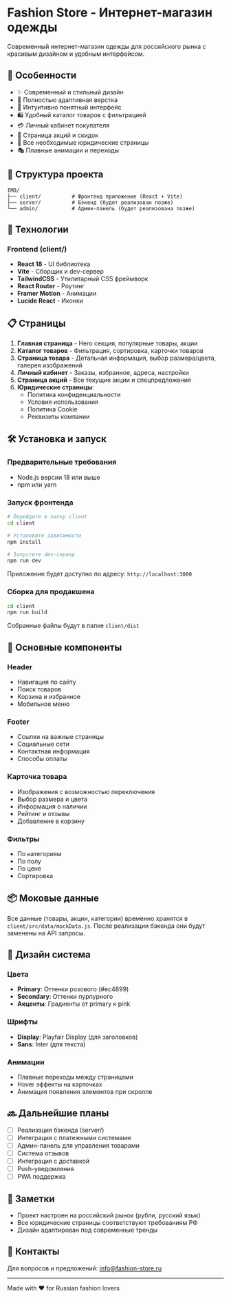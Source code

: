 # Fashion Store - Интернет-магазин одежды

Современный интернет-магазин одежды для российского рынка с красивым дизайном и удобным интерфейсом.

## 🎨 Особенности

- ✨ Современный и стильный дизайн
- 📱 Полностью адаптивная верстка
- 🎯 Интуитивно понятный интерфейс
- 🛍️ Удобный каталог товаров с фильтрацией
- 💳 Личный кабинет покупателя
- 🎁 Страница акций и скидок
- 📄 Все необходимые юридические страницы
- 🎭 Плавные анимации и переходы

## 📁 Структура проекта

```
IMD/
├── client/          # Фронтенд приложение (React + Vite)
├── server/          # Бэкенд (будет реализован позже)
└── admin/           # Админ-панель (будет реализована позже)
```

## 🚀 Технологии

### Frontend (client/)
- **React 18** - UI библиотека
- **Vite** - Сборщик и dev-сервер
- **TailwindCSS** - Утилитарный CSS фреймворк
- **React Router** - Роутинг
- **Framer Motion** - Анимации
- **Lucide React** - Иконки

## 📋 Страницы

1. **Главная страница** - Hero секция, популярные товары, акции
2. **Каталог товаров** - Фильтрация, сортировка, карточки товаров
3. **Страница товара** - Детальная информация, выбор размера/цвета, галерея изображений
4. **Личный кабинет** - Заказы, избранное, адреса, настройки
5. **Страница акций** - Все текущие акции и спецпредложения
6. **Юридические страницы**:
   - Политика конфиденциальности
   - Условия использования
   - Политика Cookie
   - Реквизиты компании

## 🛠️ Установка и запуск

### Предварительные требования

- Node.js версии 18 или выше
- npm или yarn

### Запуск фронтенда

```bash
# Перейдите в папку client
cd client

# Установите зависимости
npm install

# Запустите dev-сервер
npm run dev
```

Приложение будет доступно по адресу: `http://localhost:3000`

### Сборка для продакшена

```bash
cd client
npm run build
```

Собранные файлы будут в папке `client/dist`

## 🎯 Основные компоненты

### Header
- Навигация по сайту
- Поиск товаров
- Корзина и избранное
- Мобильное меню

### Footer
- Ссылки на важные страницы
- Социальные сети
- Контактная информация
- Способы оплаты

### Карточка товара
- Изображения с возможностью переключения
- Выбор размера и цвета
- Информация о наличии
- Рейтинг и отзывы
- Добавление в корзину

### Фильтры
- По категориям
- По полу
- По цене
- Сортировка

## 📦 Моковые данные

Все данные (товары, акции, категории) временно хранятся в `client/src/data/mockData.js`. 
После реализации бэкенда они будут заменены на API запросы.

## 🎨 Дизайн система

### Цвета
- **Primary**: Оттенки розового (#ec4899)
- **Secondary**: Оттенки пурпурного
- **Акценты**: Градиенты от primary к pink

### Шрифты
- **Display**: Playfair Display (для заголовков)
- **Sans**: Inter (для текста)

### Анимации
- Плавные переходы между страницами
- Hover эффекты на карточках
- Анимация появления элементов при скролле

## 🔜 Дальнейшие планы

- [ ] Реализация бэкенда (server/)
- [ ] Интеграция с платежными системами
- [ ] Админ-панель для управления товарами
- [ ] Система отзывов
- [ ] Интеграция с доставкой
- [ ] Push-уведомления
- [ ] PWA поддержка

## 📝 Заметки

- Проект настроен на российский рынок (рубли, русский язык)
- Все юридические страницы соответствуют требованиям РФ
- Дизайн адаптирован под современные тренды

## 🤝 Контакты

Для вопросов и предложений: info@fashion-store.ru

---

Made with ❤️ for Russian fashion lovers

